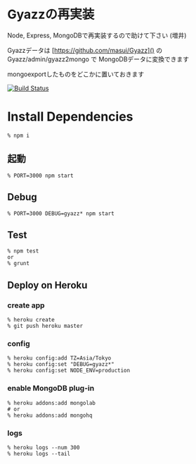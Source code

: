 # Gyazzの再実装

Node, Express, MongoDBで再実装するので助けて下さい (増井)

Gyazzデータは [https://github.com/masui/Gyazz]() の
Gyazz/admin/gyazz2mongo で MongoDBデータに変換できます

mongoexportしたものをどこかに置いておきます


[![Build Status](https://travis-ci.org/masuilab/Gyazz.svg?branch=master)](https://travis-ci.org/masuilab/Gyazz)


# Install Dependencies

    % npm i


## 起動

    % PORT=3000 npm start

## Debug

    % PORT=3000 DEBUG=gyazz* npm start


## Test

    % npm test
    or
    % grunt


## Deploy on Heroku

### create app

    % heroku create
    % git push heroku master

### config

    % heroku config:add TZ=Asia/Tokyo
    % heroku config:set "DEBUG=gyazz*"
    % heroku config:set NODE_ENV=production

### enable MongoDB plug-in

    % heroku addons:add mongolab
    # or
    % heroku addons:add mongohq


### logs

    % heroku logs --num 300
    % heroku logs --tail
